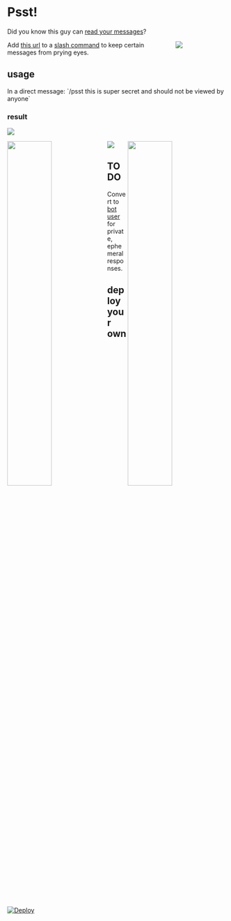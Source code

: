 

<h1>Psst!</h1>

Did you know this guy can [read your messages](http://www.theverge.com/2014/11/24/7255199/slack-alters-privacy-policy-to-let-bosses-read-your-messages)? 

<div style="padding-right:20%;">
<img align="right" src="https://www.comedy.co.uk/images/library/people/180x200/t/the_it_crowd_douglas.jpg">
</div>

Add [this url](https://pssssst.herokuapp.com) to a [slash command](https://slack.com/apps/A0F82E8CA-slash-commands) to keep certain messages from prying eyes.

<h2>usage</h2>
In a direct message:
`/psst this is super secret and should not be viewed by anyone`

<h3>result</h3>
<img src="https://s3.amazonaws.com/xbarr_public/psst_usage.png"/>
<p/>
<img align="left" width="45%" src="https://s3.amazonaws.com/xbarr_public/psst_input.png"/>
<p/>
<img align="right" width="45%" src="https://s3.amazonaws.com/xbarr_public/secret_to_everyone.png"/>
<p/>
<img src="https://s3.amazonaws.com/xbarr_public/psst_paste.png"/>

<h2> TODO </h2>

Convert to [bot user](https://api.slack.com/bot-users) for private, ephemeral responses.

## deploy your own
[![Deploy](https://www.herokucdn.com/deploy/button.svg)](https://heroku.com/deploy)
